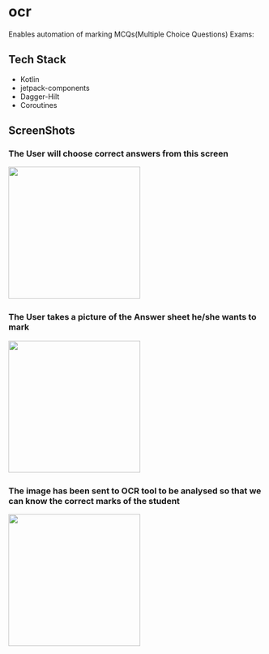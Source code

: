 # ocr
Enables automation of marking MCQs(Multiple Choice Questions) Exams:

## Tech Stack
- Kotlin
- jetpack-components
- Dagger-Hilt
- Coroutines



## ScreenShots 


### The User will choose correct answers from this screen
<img src="https://user-images.githubusercontent.com/63531125/162193439-57b7192f-977d-4c45-b9ce-875b25e4ee6d.jpg " width="260">&emsp;

### The User takes a picture of the Answer sheet he/she wants to mark
<img src="https://user-images.githubusercontent.com/63531125/162193445-02d3783d-b655-4676-8d53-edabaf33859b.jpg" width="260">&emsp;

### The image has been sent to OCR tool to be analysed so that we can know the correct marks of the student
<img src="https://user-images.githubusercontent.com/63531125/162193452-a7d00d84-6fbb-4fec-b0ea-d8b7ea5c25c9.jpg " width="260">&emsp;
